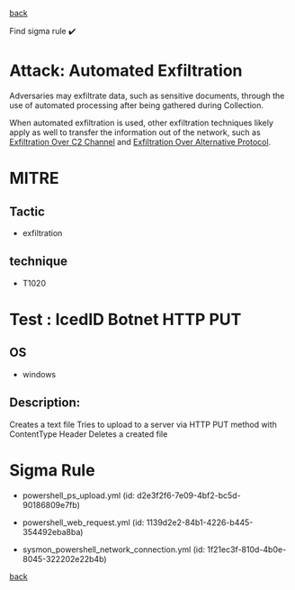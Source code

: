 
[back](../index.md)

Find sigma rule :heavy_check_mark: 

# Attack: Automated Exfiltration 

Adversaries may exfiltrate data, such as sensitive documents, through the use of automated processing after being gathered during Collection. 

When automated exfiltration is used, other exfiltration techniques likely apply as well to transfer the information out of the network, such as [Exfiltration Over C2 Channel](https://attack.mitre.org/techniques/T1041) and [Exfiltration Over Alternative Protocol](https://attack.mitre.org/techniques/T1048).

# MITRE
## Tactic
  - exfiltration


## technique
  - T1020


# Test : IcedID Botnet HTTP PUT
## OS
  - windows


## Description:
Creates a text file
Tries to upload to a server via HTTP PUT method with ContentType Header
Deletes a created file

# Sigma Rule
 - powershell_ps_upload.yml (id: d2e3f2f6-7e09-4bf2-bc5d-90186809e7fb)

 - powershell_web_request.yml (id: 1139d2e2-84b1-4226-b445-354492eba8ba)

 - sysmon_powershell_network_connection.yml (id: 1f21ec3f-810d-4b0e-8045-322202e22b4b)



[back](../index.md)
